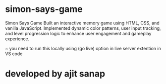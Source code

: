 # simon-says-game
Simon Says Game Built an interactive memory game using HTML, CSS, and vanilla JavaScript. Implemented dynamic color patterns, user input tracking, and level progression logic to enhance user engagement and gameplay experience.


~ you need to run this locally using (go live) option in live server extention in VS code 

# developed by ajit sanap
